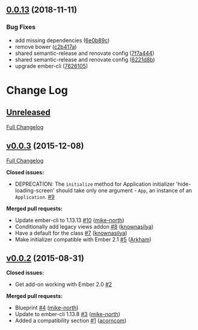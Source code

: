 ## [0.0.13](https://github.com/mike-north/ember-load/compare/v0.0.12...v0.0.13) (2018-11-11)


### Bug Fixes

* add missing dependencies ([6e0b89c](https://github.com/mike-north/ember-load/commit/6e0b89c))
* remove bower ([c2b417a](https://github.com/mike-north/ember-load/commit/c2b417a))
* shared semantic-release and renovate config ([7f7a444](https://github.com/mike-north/ember-load/commit/7f7a444))
* shared semantic-release and renovate config ([6221d8b](https://github.com/mike-north/ember-load/commit/6221d8b))
* upgrade ember-cli ([7626105](https://github.com/mike-north/ember-load/commit/7626105))

# Change Log

## [Unreleased](https://github.com/mike-north/ember-load/tree/HEAD)

[Full Changelog](https://github.com/mike-north/ember-load/compare/v0.0.3...HEAD)

## [v0.0.3](https://github.com/mike-north/ember-load/tree/v0.0.3) (2015-12-08)

[Full Changelog](https://github.com/mike-north/ember-load/compare/v0.0.2...v0.0.3)

**Closed issues:**

- DEPRECATION: The `initialize` method for Application initializer 'hide-loading-screen' should take only one argument - `App`, an instance of an `Application`. [\#9](https://github.com/mike-north/ember-load/issues/9)

**Merged pull requests:**

- Update ember-cli to 1.13.13 [\#10](https://github.com/mike-north/ember-load/pull/10) ([mike-north](https://github.com/mike-north))
- Conditionally add legacy views addon [\#8](https://github.com/mike-north/ember-load/pull/8) ([knownasilya](https://github.com/knownasilya))
- Have a default for the class [\#7](https://github.com/mike-north/ember-load/pull/7) ([knownasilya](https://github.com/knownasilya))
- Make initializer compatible with Ember 2.1 [\#5](https://github.com/mike-north/ember-load/pull/5) ([Arkham](https://github.com/Arkham))

## [v0.0.2](https://github.com/mike-north/ember-load/tree/v0.0.2) (2015-08-31)
**Closed issues:**

- Get add-on working with Ember 2.0 [\#2](https://github.com/mike-north/ember-load/issues/2)

**Merged pull requests:**

- Blueprint [\#4](https://github.com/mike-north/ember-load/pull/4) ([mike-north](https://github.com/mike-north))
- Update to ember-cli 1.13.8 [\#3](https://github.com/mike-north/ember-load/pull/3) ([mike-north](https://github.com/mike-north))
- Added a compatibility section [\#1](https://github.com/mike-north/ember-load/pull/1) ([acorncom](https://github.com/acorncom))

